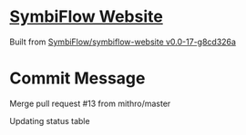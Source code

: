 # [SymbiFlow Website](https://symbiflow.github.io)

Built from [SymbiFlow/symbiflow-website v0.0-17-g8cd326a](https://github.com/SymbiFlow/symbiflow-website/commit/8cd326a2410471d46a3b1d53c5d8cb98c29d8a86)

# Commit Message

Merge pull request #13 from mithro/master

Updating status table

